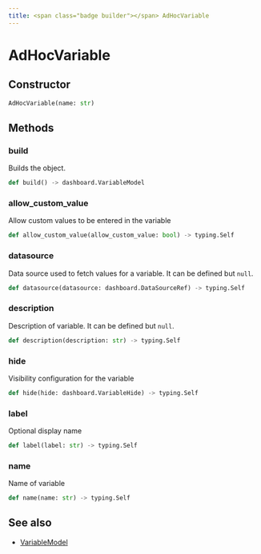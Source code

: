 ```yaml
---
title: <span class="badge builder"></span> AdHocVariable
---
```

# <span class="badge builder"></span> AdHocVariable

## Constructor

```python
AdHocVariable(name: str)
```
## Methods

### <span class="badge object-method"></span> build

Builds the object.

```python
def build() -> dashboard.VariableModel
```

### <span class="badge object-method"></span> allow_custom_value

Allow custom values to be entered in the variable

```python
def allow_custom_value(allow_custom_value: bool) -> typing.Self
```

### <span class="badge object-method"></span> datasource

Data source used to fetch values for a variable. It can be defined but `null`.

```python
def datasource(datasource: dashboard.DataSourceRef) -> typing.Self
```

### <span class="badge object-method"></span> description

Description of variable. It can be defined but `null`.

```python
def description(description: str) -> typing.Self
```

### <span class="badge object-method"></span> hide

Visibility configuration for the variable

```python
def hide(hide: dashboard.VariableHide) -> typing.Self
```

### <span class="badge object-method"></span> label

Optional display name

```python
def label(label: str) -> typing.Self
```

### <span class="badge object-method"></span> name

Name of variable

```python
def name(name: str) -> typing.Self
```

## See also

 * <span class="badge object-type-class"></span> [VariableModel](./object-VariableModel.md)
